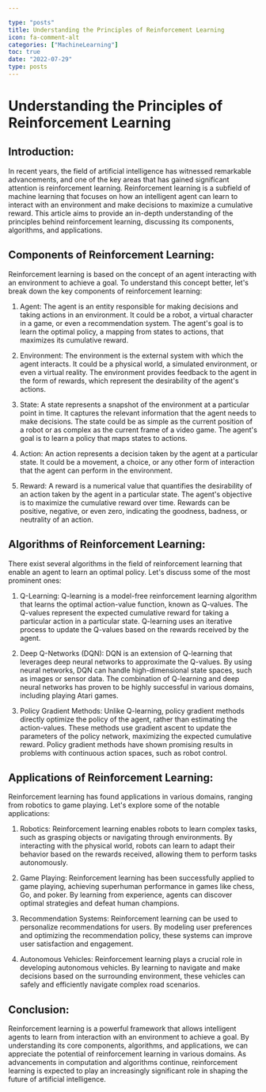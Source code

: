 ```yaml
---

type: "posts"
title: Understanding the Principles of Reinforcement Learning
icon: fa-comment-alt
categories: ["MachineLearning"]
toc: true
date: "2022-07-29"
type: posts
---
```





# Understanding the Principles of Reinforcement Learning

## Introduction:
In recent years, the field of artificial intelligence has witnessed remarkable advancements, and one of the key areas that has gained significant attention is reinforcement learning. Reinforcement learning is a subfield of machine learning that focuses on how an intelligent agent can learn to interact with an environment and make decisions to maximize a cumulative reward. This article aims to provide an in-depth understanding of the principles behind reinforcement learning, discussing its components, algorithms, and applications.

## Components of Reinforcement Learning:
Reinforcement learning is based on the concept of an agent interacting with an environment to achieve a goal. To understand this concept better, let's break down the key components of reinforcement learning:

1. Agent: The agent is an entity responsible for making decisions and taking actions in an environment. It could be a robot, a virtual character in a game, or even a recommendation system. The agent's goal is to learn the optimal policy, a mapping from states to actions, that maximizes its cumulative reward.

2. Environment: The environment is the external system with which the agent interacts. It could be a physical world, a simulated environment, or even a virtual reality. The environment provides feedback to the agent in the form of rewards, which represent the desirability of the agent's actions.

3. State: A state represents a snapshot of the environment at a particular point in time. It captures the relevant information that the agent needs to make decisions. The state could be as simple as the current position of a robot or as complex as the current frame of a video game. The agent's goal is to learn a policy that maps states to actions.

4. Action: An action represents a decision taken by the agent at a particular state. It could be a movement, a choice, or any other form of interaction that the agent can perform in the environment.

5. Reward: A reward is a numerical value that quantifies the desirability of an action taken by the agent in a particular state. The agent's objective is to maximize the cumulative reward over time. Rewards can be positive, negative, or even zero, indicating the goodness, badness, or neutrality of an action.

## Algorithms of Reinforcement Learning:
There exist several algorithms in the field of reinforcement learning that enable an agent to learn an optimal policy. Let's discuss some of the most prominent ones:

1. Q-Learning: Q-learning is a model-free reinforcement learning algorithm that learns the optimal action-value function, known as Q-values. The Q-values represent the expected cumulative reward for taking a particular action in a particular state. Q-learning uses an iterative process to update the Q-values based on the rewards received by the agent.

2. Deep Q-Networks (DQN): DQN is an extension of Q-learning that leverages deep neural networks to approximate the Q-values. By using neural networks, DQN can handle high-dimensional state spaces, such as images or sensor data. The combination of Q-learning and deep neural networks has proven to be highly successful in various domains, including playing Atari games.

3. Policy Gradient Methods: Unlike Q-learning, policy gradient methods directly optimize the policy of the agent, rather than estimating the action-values. These methods use gradient ascent to update the parameters of the policy network, maximizing the expected cumulative reward. Policy gradient methods have shown promising results in problems with continuous action spaces, such as robot control.

## Applications of Reinforcement Learning:
Reinforcement learning has found applications in various domains, ranging from robotics to game playing. Let's explore some of the notable applications:

1. Robotics: Reinforcement learning enables robots to learn complex tasks, such as grasping objects or navigating through environments. By interacting with the physical world, robots can learn to adapt their behavior based on the rewards received, allowing them to perform tasks autonomously.

2. Game Playing: Reinforcement learning has been successfully applied to game playing, achieving superhuman performance in games like chess, Go, and poker. By learning from experience, agents can discover optimal strategies and defeat human champions.

3. Recommendation Systems: Reinforcement learning can be used to personalize recommendations for users. By modeling user preferences and optimizing the recommendation policy, these systems can improve user satisfaction and engagement.

4. Autonomous Vehicles: Reinforcement learning plays a crucial role in developing autonomous vehicles. By learning to navigate and make decisions based on the surrounding environment, these vehicles can safely and efficiently navigate complex road scenarios.

## Conclusion:
Reinforcement learning is a powerful framework that allows intelligent agents to learn from interaction with an environment to achieve a goal. By understanding its core components, algorithms, and applications, we can appreciate the potential of reinforcement learning in various domains. As advancements in computation and algorithms continue, reinforcement learning is expected to play an increasingly significant role in shaping the future of artificial intelligence.